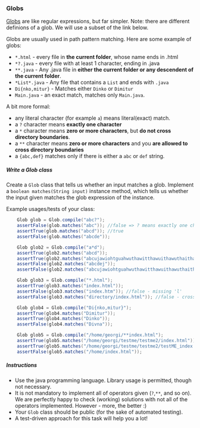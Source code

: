 ### Globs 
[Globs](http://docs.oracle.com/javase/tutorial/essential/io/fileOps.html#glob) are like regular expressions, but far simpler.
Note: there are different definions of a glob. We will use a subset of the link below.

Globs are usually used in path pattern matching.
Here are some example of globs:
- `*.html` - every file in **the current folder**, whose name ends in .html
- `*?.java` - every file with at least 1 character, ending in .java
- `**.java` - Any .java file in **either the current folder or any descendent of the current folder**.
- `*List*.java` - Any file that contains a `List` and ends with `.java`
- `Di{nko,mitur}` - Matches either `Dinko` or `Dimitur`
- `Main.java` - an exact match, matches only `Main.java`.

A bit more formal:
- any literal character (for example `a`) means literal(exact) match.
- a `?` character means **exactly one character**
- a `*` character means **zero or more characters**, but **do not cross directory boundaries**.
- a `**` character means **zero or more characters** and you **are allowed to cross directory boundaries**
- a `{abc,def}` matches only if there is either a `abc` or `def` string.


##### Write a Glob class
Create a `Glob` class that tells us whether an input matches a glob.
Implement a `boolean matches(String input)` instance method, which tells us whether the input given matches the glob expression of the instance.

Example usages/tests of your class:
```java
	Glob glob = Glob.compile("abc?");
	assertFalse(glob.matches("abc")); //false => ? means exactly one character
	assertTrue(glob.matches("abcd")); //true
	assertFalse(glob.matches("abcde"));
```

```java
	Glob glob2 = Glob.compile("a*d");
	assertTrue(glob2.matches("abcd"));
	assertTrue(glob2.matches("abcujawiohtguahwuthawitthawuithawuthaithawtawutd"));
	assertFalse(glob2.matches("abcdej"));
	assertFalse(glob2.matches("abcujawiohtguahwuthawitthawuithawuthaithawtawutd1"));
```

```java
	Glob glob3 = Glob.compile("*.html");
	assertTrue(glob3.matches("index.html"));
	assertFalse(glob3.matches("index.htm")); //false - missing 'l'
	assertFalse(glob3.matches("directory/index.html")); //false - crossing directory boundaries
```
```java
	Glob glob4 = Glob.compile("Di{nko,mitur}");
	assertTrue(glob4.matches("Dimitur"));
	assertTrue(glob4.matches("Dinko"));
	assertFalse(glob4.matches("Divna"));
```
```java
	Glob glob5 = Glob.compile("/home/georgi/**index.html");
	assertTrue(glob5.matches("/home/georgi/testme/testme2/index.html"));
	assertTrue(glob5.matches("/home/georgi/testme/testme2/testME_index.html"));
	assertFalse(glob5.matches("/home/index.html"));
```


##### Instructions
- Use the java programming language. Library usage is permitted, though not necessary.
- It is not mandatory to implement all of operators given (`?`,`**`, and so on). We are perfectly happy to check (working) solutions with not all of the operators implemented. However -  more, the better :)
- Your `Glob` class should be public (for the sake of automated testing).
- A test-driven approach for this task will help you a lot!
